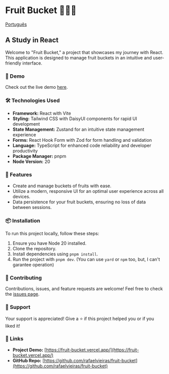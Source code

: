 # Fruit Bucket 🍎🍌🍇

[Português](https://github.com/rafaelvieiras/fruit-bucket/master/README.pt-BR.md)

## A Study in React

Welcome to "Fruit Bucket," a project that showcases my journey with React. This application is designed to manage fruit buckets in an intuitive and user-friendly interface.

### 🚀 Demo
Check out the live demo [here](https://fruit-bucket.vercel.app/).

### 🛠️ Technologies Used
- **Framework:** React with Vite
- **Styling:** Tailwind CSS with DaisyUI components for rapid UI development
- **State Management:** Zustand for an intuitive state management experience
- **Forms:** React Hook Form with Zod for form handling and validation
- **Language:** TypeScript for enhanced code reliability and developer productivity
- **Package Manager:** pnpm
- **Node Version:** 20

### 🌟 Features
- Create and manage buckets of fruits with ease.
- Utilize a modern, responsive UI for an optimal user experience across all devices.
- Data persistence for your fruit buckets, ensuring no loss of data between sessions.

### 📦 Installation
To run this project locally, follow these steps:
1. Ensure you have Node 20 installed.
2. Clone the repository.
3. Install dependencies using `pnpm install`.
4. Run the project with `pnpm dev`.
(You can use `yard` or `npm` too, but, I can't garantee operation)

### 🤝 Contributing
Contributions, issues, and feature requests are welcome! Feel free to check the [issues page](https://github.com/rafaelvieiras/fruit-bucket/issues).

### 💖 Support
Your support is appreciated! Give a ⭐️ if this project helped you or if you liked it!

### 🔗 Links
- **Project Demo:** [https://fruit-bucket.vercel.app/](https://fruit-bucket.vercel.app/)
- **GitHub Repo:** [https://github.com/rafaelvieiras/fruit-bucket](https://github.com/rafaelvieiras/fruit-bucket)
